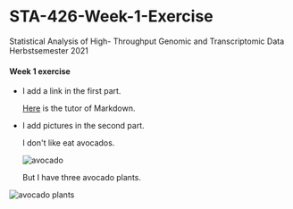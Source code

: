 # STA-426-Week-1-Exercise
Statistical Analysis of High- Throughput Genomic and Transcriptomic Data  Herbstsemester 2021


#### Week 1 exercise

* I add a link in the first part.

  [Here](https://www.markdowntutorial.com) is the tutor of Markdown.


* I add pictures in the second part.

  I don't like eat avocados. 

  ![avocado][avocado]


  But I have three avocado plants. 

 ![avocado plants][avocado plant]

[avocado]: https://upload.wikimedia.org/wikipedia/commons/thumb/f/f2/Persea_americana_fruit_2.JPG/440px-Persea_americana_fruit_2.JPG

[avocado plant]: https://m.media-amazon.com/images/I/51VYj+J-ywL._AC_SL1000_.jpg
